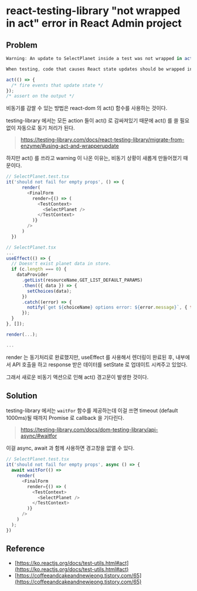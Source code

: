 # react-testing-library "not wrapped in act" error in React Admin project  

## Problem

```js
Warning: An update to SelectPlanet inside a test was not wrapped in act(...).

When testing, code that causes React state updates should be wrapped into act(...):

act(() => {
  /* fire events that update state */
});
/* assert on the output */

```

비동기를 감쌀 수 있는 방법은 react-dom 의 act() 함수를 사용하는 것이다.

testing-library 에서는 모든 action 들이 act() 로 감싸져있기 때문에 act() 를 쓸 필요없이 자동으로 동기 처리가 된다.
> https://testing-library.com/docs/react-testing-library/migrate-from-enzyme/#using-act-and-wrapperupdate

하지만 act() 를 쓰라고 warning 이 나온 이유는, 비동기 상황이 새롭게 만들어졌기 때문이다.

```js
// SelectPlanet.test.tsx
it('should not fail for empty props', () => {
      render(
        <FinalForm
          render={() => (
            <TestContext>
              <SelectPlanet />
            </TestContext>
          )}
        />
      )
  })
```

```js
// SelectPlanet.tsx
... 
useEffect(() => {
  // Doesn't exist planet data in store.
  if (c.length === 0) {
    dataProvider
      .getList(resourceName,GET_LIST_DEFAULT_PARAMS)
      .then(({ data }) => {
        setChoices(data);
      })
      .catch((error) => {
        notify(`get ${choiceName} options error: ${error.message}`, { type: 'warning' });
      });
  }
}, []);

render(...);

...

```
render 는 동기처리로 완료했지만, 
useEffect 를 사용해서 렌더링이 완료된 후, 내부에서 API 호출을 하고 response 받은 데이터를 setState 로 업데이트 시켜주고 있었다.

그래서 새로운 비동기 액션으로 인해 act() 경고문이 발생한 것이다.

## Solution

testing-library 에서는 `waitFor` 함수를 제공하는데 이걸 쓰면 timeout (default 1000ms)될 때까지 Promise 로 callback 을 기다린다.
> https://testing-library.com/docs/dom-testing-library/api-async/#waitfor

이걸 async, await 과 함께 사용하면 경고창을 없앨 수 있다.

```js
// SelectPlanet.test.tsx
it('should not fail for empty props', async () => {
  await waitFor(() =>
    render(
      <FinalForm
        render={() => (
          <TestContext>
            <SelectPlanet />
          </TestContext>
        )}
      />
    )
  );
})
```

## Reference
- [https://ko.reactjs.org/docs/test-utils.html#act](https://ko.reactjs.org/docs/test-utils.html#act)
- [https://coffeeandcakeandnewjeong.tistory.com/65](https://coffeeandcakeandnewjeong.tistory.com/65)
